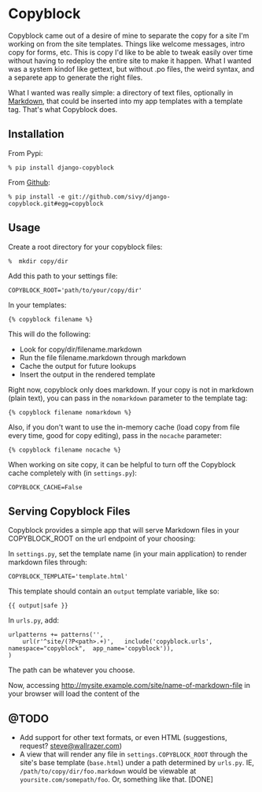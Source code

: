 # Copyblock

Copyblock came out of a desire of mine to separate the copy for a site I'm working on from the site templates. Things like welcome messages, intro copy for forms, etc. This is copy I'd like to be able to tweak easily over time without having to redeploy the entire site to make it happen. What I wanted was a system kindof like gettext, but without .po files, the weird syntax, and a separete app to generate the right files.

What I wanted was really simple: a directory of text files, optionally in [Markdown](http://daringfireball.net/projects/markdown), that could be inserted into my app templates with a template tag. That's what Copyblock does.

## Installation

From Pypi:

    % pip install django-copyblock

From [Github](http://github.comsivy/django-copyblock):

    % pip install -e git://github.com/sivy/django-copyblock.git#egg=copyblock

## Usage

Create a root directory for your copyblock files:

    %  mkdir copy/dir

Add this path to your settings file:

    COPYBLOCK_ROOT='path/to/your/copy/dir'

In your templates:

    {% copyblock filename %}

This will do the following:

* Look for copy/dir/filename.markdown
* Run the file filename.markdown through markdown
* Cache the output for future lookups
* Insert the output in the rendered template

 Right now, copyblock only does markdown. If your copy is not in markdown (plain text), you can pass in the `nomarkdown` parameter to the template tag:

    {% copyblock filename nomarkdown %}

 Also, if you don't want to use the in-memory cache (load copy from file every time, good for copy editing), pass in the `nocache` parameter:

    {% copyblock filename nocache %}

When working on site copy, it can be helpful to turn off the Copyblock cache completely with (in `settings.py`):

    COPYBLOCK_CACHE=False

## Serving Copyblock Files

Copyblock provides a simple app that will serve Markdown files in your COPYBLOCK_ROOT on the url endpoint of your choosing:

In `settings.py`, set the template name (in your main application) to render markdown files through:

    COPYBLOCK_TEMPLATE='template.html'

This template should contain an `output` template variable, like so:

    {{ output|safe }}

In `urls.py`, add:

    urlpatterns += patterns('',
        url(r'^site/(?P<path>.+)',   include('copyblock.urls',  namespace="copyblock",  app_name='copyblock')),
    )

The path can be whatever you choose.

Now, accessing http://mysite.example.com/site/name-of-markdown-file in your browser will load the content of the 

## @TODO

* Add support for other text formats, or even HTML (suggestions, request? <steve@wallrazer.com>)
* A view that will render any file in `settings.COPYBLOCK_ROOT` through the site's base template (`base.html`) under a path determined by `urls.py`. IE, `/path/to/copy/dir/foo.markdown` would be viewable at `yoursite.com/somepath/foo`. Or, something like that. [DONE]